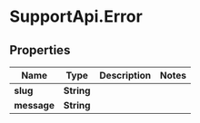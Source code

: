 # SupportApi.Error

## Properties

Name | Type | Description | Notes
------------ | ------------- | ------------- | -------------
**slug** | **String** |  | 
**message** | **String** |  | 


